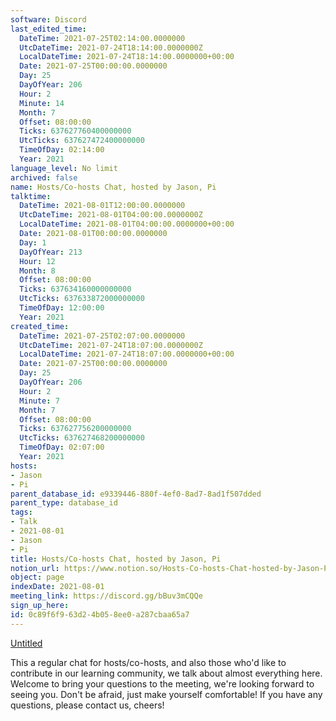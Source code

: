 ```yaml
---
software: Discord
last_edited_time:
  DateTime: 2021-07-25T02:14:00.0000000
  UtcDateTime: 2021-07-24T18:14:00.0000000Z
  LocalDateTime: 2021-07-24T18:14:00.0000000+00:00
  Date: 2021-07-25T00:00:00.0000000
  Day: 25
  DayOfYear: 206
  Hour: 2
  Minute: 14
  Month: 7
  Offset: 08:00:00
  Ticks: 637627760400000000
  UtcTicks: 637627472400000000
  TimeOfDay: 02:14:00
  Year: 2021
language_level: No limit
archived: false
name: Hosts/Co-hosts Chat, hosted by Jason, Pi
talktime:
  DateTime: 2021-08-01T12:00:00.0000000
  UtcDateTime: 2021-08-01T04:00:00.0000000Z
  LocalDateTime: 2021-08-01T04:00:00.0000000+00:00
  Date: 2021-08-01T00:00:00.0000000
  Day: 1
  DayOfYear: 213
  Hour: 12
  Month: 8
  Offset: 08:00:00
  Ticks: 637634160000000000
  UtcTicks: 637633872000000000
  TimeOfDay: 12:00:00
  Year: 2021
created_time:
  DateTime: 2021-07-25T02:07:00.0000000
  UtcDateTime: 2021-07-24T18:07:00.0000000Z
  LocalDateTime: 2021-07-24T18:07:00.0000000+00:00
  Date: 2021-07-25T00:00:00.0000000
  Day: 25
  DayOfYear: 206
  Hour: 2
  Minute: 7
  Month: 7
  Offset: 08:00:00
  Ticks: 637627756200000000
  UtcTicks: 637627468200000000
  TimeOfDay: 02:07:00
  Year: 2021
hosts:
- Jason
- Pi
parent_database_id: e9339446-880f-4ef0-8ad7-8ad1f507dded
parent_type: database_id
tags:
- Talk
- 2021-08-01
- Jason
- Pi
title: Hosts/Co-hosts Chat, hosted by Jason, Pi
notion_url: https://www.notion.so/Hosts-Co-hosts-Chat-hosted-by-Jason-Pi-0c89f6f963d24b058ee0a287cbaa65a7
object: page
indexDate: 2021-08-01
meeting_link: https://discord.gg/bBuv3mCQQe
sign_up_here: 
id: 0c89f6f9-63d2-4b05-8ee0-a287cbaa65a7
---
```




[Untitled](https://www.notion.so/cb083fc4f0b7459aa5afe1900ef25a1f)   


This a regular chat for hosts/co-hosts, and also those who'd like to contribute in our learning community, we talk about almost everything here. Welcome to bring your questions to the meeting, we're looking forward to seeing you. Don't be afraid, just make yourself comfortable!
If you have any questions, please contact us, cheers!







